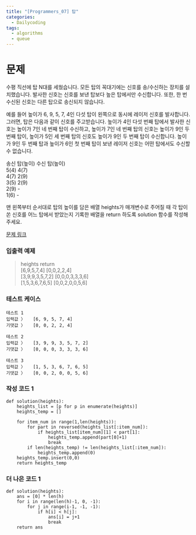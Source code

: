 ```yaml
---
title: "[Programmers_07] 탑"
categories:
  - Dailycoding
tags:
  - algorithms
  - queue
---
```


# 문제
수평 직선에 탑 N대를 세웠습니다. 모든 탑의 꼭대기에는 신호를 송/수신하는 장치를 설치했습니다. 발사한 신호는 신호를 보낸 탑보다 높은 탑에서만 수신합니다. 또한, 한 번 수신된 신호는 다른 탑으로 송신되지 않습니다.

예를 들어 높이가 6, 9, 5, 7, 4인 다섯 탑이 왼쪽으로 동시에 레이저 신호를 발사합니다. 그러면, 탑은 다음과 같이 신호를 주고받습니다. 높이가 4인 다섯 번째 탑에서 발사한 신호는 높이가 7인 네 번째 탑이 수신하고, 높이가 7인 네 번째 탑의 신호는 높이가 9인 두 번째 탑이, 높이가 5인 세 번째 탑의 신호도 높이가 9인 두 번째 탑이 수신합니다. 높이가 9인 두 번째 탑과 높이가 6인 첫 번째 탑이 보낸 레이저 신호는 어떤 탑에서도 수신할 수 없습니다.

송신 탑(높이)	수신 탑(높이)  
5(4)	4(7)  
4(7)	2(9)  
3(5)	2(9)  
2(9)	-  
1(6)	-  

맨 왼쪽부터 순서대로 탑의 높이를 담은 배열 heights가 매개변수로 주어질 때 각 탑이 쏜 신호를 어느 탑에서 받았는지 기록한 배열을 return 하도록 solution 함수를 작성해주세요.

[문제 링크](https://programmers.co.kr/learn/courses/30/lessons/42588)

### 입출력 예제
> heights	return  
[6,9,5,7,4]	[0,0,2,2,4]  
[3,9,9,3,5,7,2]	[0,0,0,3,3,3,6]  
[1,5,3,6,7,6,5]	[0,0,2,0,0,5,6]  

### 테스트 케이스
```
테스트 1
입력값 〉	[6, 9, 5, 7, 4]
기댓값 〉	[0, 0, 2, 2, 4]

테스트 2
입력값 〉	[3, 9, 9, 3, 5, 7, 2]
기댓값 〉	[0, 0, 0, 3, 3, 3, 6]

테스트 3
입력값 〉	[1, 5, 3, 6, 7, 6, 5]
기댓값 〉	[0, 0, 2, 0, 0, 5, 6]
```

### 작성 코드 1
```
def solution(heights):
    heights_list = [p for p in enumerate(heights)]
    heights_temp = []

    for item_num in range(1,len(heights)):
        for part in reversed(heights_list[:item_num]):
            if heights_list[item_num][1] < part[1]:
                heights_temp.append(part[0]+1)
                break
        if len(heights_temp) != len(heights_list[:item_num]):
            heights_temp.append(0)
    heights_temp.insert(0,0)
    return heights_temp
```

### 더 나은 코드 1
```
def solution(heights):
    ans = [0] * len(h)
    for i in range(len(h)-1, 0, -1):
        for j in range(i-1, -1, -1):
            if h[i] < h[j]:
                ans[i] = j+1
                break
    return ans
```

